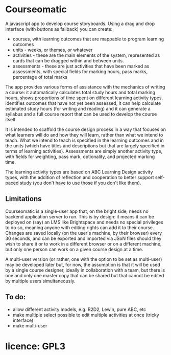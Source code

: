 # Courseomatic
 A javascript app to develop course storyboards. Using a drag and drop interface (with buttons as fallback) you can create:
 - courses, with learning outcomes that are mappable to program learning outcomes
 - units - weeks, or themes, or whatever
 - activities - these are the main elements of the system, represented as cards that can be dragged within and between units.
 - assessments - these are just activities that have been marked as assessments, with special fields for marking hours, pass marks, percentage of total marks

The app provides various forms of assistance with the mechanics of writing a course: it automatically calculates total study hours and total marking hours, shows proportions of time spent on different learning activity types, identifies outcomes that have not yet been assessed, it can help calculate estimated study hours (for writing and reading) and it can generate a syllabus and a full course report that can be used to develop the course itself.
 
It is intended to scaffold the course design process in a way that focuses on what learners will do and how they will learn, rather than what we intend to teach. What we intend to teach is specified in the learning outcomes and in the units (which have titles and descriptions but that are largely specified in terms of learning activities). Assessments are simply another activity type, with fields for weighting, pass mark, optionality, and projected marking time.

 The learning activity types are based on ABC Learning Design activity types, with the addition of reflection and cooperation to better support self-paced study (you don't have to use those if you don't like them).

## Limitations

Courseomatic is a single-user app that, on the bright side, needs no backend application server to run. This is by design: it means it can be deployed on (say) an LMS like Brightspace and needs no special privileges to do so, meaning anyone with editing rights can add it to their course. Changes are saved locally (on the user's machine, by their browser) every 30 seconds, and can be exported and imported via JSoN files should they wish to share it or to work in a different browser or on a different machine, but only one person can work on a given course design at a time.

A multi-user version (or rather, one with the option to be set as multi-user) may be developed later but, for now, the assumption is that it will be used by a single course designer, ideally in collaboration with a team, but there is one and only one master copy that can be shared but that cannot be edited by multiple users simultaneously.

 
 ## To do:
- allow different activity models, e.g. R2D2, Lewin, pure ABC, etc
- make multiple select possible to edit multiple activities at once (tricky interface)
- make multi-user

# licence: GPL3
